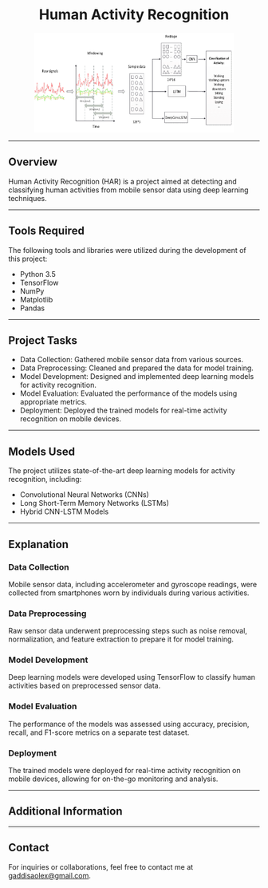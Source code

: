 <h1 align="center">Human Activity Recognition</h1>

<p align="center">
  <img src="icon_2.png" alt="Icon" height="200px" width="400px">
</p>

---

## Overview

Human Activity Recognition (HAR) is a project aimed at detecting and classifying human activities from mobile sensor data using deep learning techniques.

---

## Tools Required

The following tools and libraries were utilized during the development of this project:

- Python 3.5
- TensorFlow
- NumPy
- Matplotlib
- Pandas

---

## Project Tasks

- Data Collection: Gathered mobile sensor data from various sources.
- Data Preprocessing: Cleaned and prepared the data for model training.
- Model Development: Designed and implemented deep learning models for activity recognition.
- Model Evaluation: Evaluated the performance of the models using appropriate metrics.
- Deployment: Deployed the trained models for real-time activity recognition on mobile devices.

---

## Models Used

The project utilizes state-of-the-art deep learning models for activity recognition, including:

- Convolutional Neural Networks (CNNs)
- Long Short-Term Memory Networks (LSTMs)
- Hybrid CNN-LSTM Models

---

## Explanation

### Data Collection
Mobile sensor data, including accelerometer and gyroscope readings, were collected from smartphones worn by individuals during various activities.

### Data Preprocessing
Raw sensor data underwent preprocessing steps such as noise removal, normalization, and feature extraction to prepare it for model training.

### Model Development
Deep learning models were developed using TensorFlow to classify human activities based on preprocessed sensor data.

### Model Evaluation
The performance of the models was assessed using accuracy, precision, recall, and F1-score metrics on a separate test dataset.

### Deployment
The trained models were deployed for real-time activity recognition on mobile devices, allowing for on-the-go monitoring and analysis.

---

## Additional Information


---

## Contact

For inquiries or collaborations, feel free to contact me at gaddisaolex@gmail.com.



